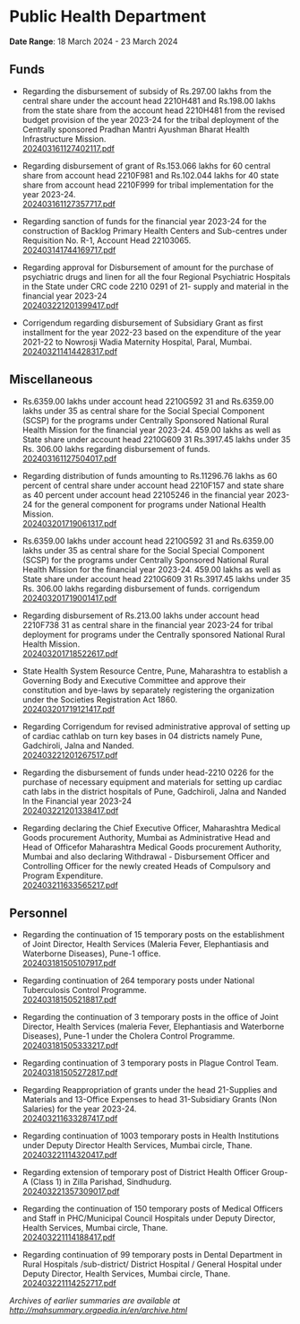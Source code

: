 # Public Health Department

**Date Range**: 18 March 2024 - 23 March 2024


## Funds
- Regarding the disbursement of subsidy of Rs.297.00 lakhs from the central share under the account head 2210H481 and Rs.198.00 lakhs from the state share from the account head 2210H481 from the revised budget provision of the year 2023-24 for the tribal deployment of the Centrally sponsored Pradhan Mantri Ayushman Bharat Health Infrastructure Mission.\
  [202403161127402117.pdf](https://gr.maharashtra.gov.in/Site/Upload/Government%20Resolutions/English/202403161127402117.pdf)

- Regarding disbursement of grant of Rs.153.066 lakhs for 60 central share from account head 2210F981 and Rs.102.044 lakhs for 40 state share from account head 2210F999 for tribal implementation for the year 2023-24.\
  [202403161127357717.pdf](https://gr.maharashtra.gov.in/Site/Upload/Government%20Resolutions/English/202403161127357717.pdf)

- Regarding sanction of funds for the financial year 2023-24 for the construction of Backlog Primary Health Centers and Sub-centres under Requisition No. R-1, Account Head 22103065.\
  [202403141744169717.pdf](https://gr.maharashtra.gov.in/Site/Upload/Government%20Resolutions/English/202403141744169717.pdf)

- Regarding approval for  Disbursement of  amount for the purchase of psychiatric drugs and linen for all the four Regional Psychiatric Hospitals in the State under CRC code 2210 0291 of 21- supply and material  in the financial year 2023-24\
  [202403221201399417.pdf](https://gr.maharashtra.gov.in/Site/Upload/Government%20Resolutions/English/202403221201399417.pdf)

- Corrigendum regarding disbursement of Subsidiary Grant as first installment for the year 2022-23 based on the expenditure of the year 2021-22 to Nowrosji Wadia Maternity Hospital, Paral, Mumbai.\
  [202403211414428317.pdf](https://gr.maharashtra.gov.in/Site/Upload/Government%20Resolutions/English/202403211414428317.pdf)

## Miscellaneous
- Rs.6359.00 lakhs under account head 2210G592 31 and Rs.6359.00 lakhs under 35 as central share for the Social Special Component (SCSP) for the programs under Centrally Sponsored National Rural Health Mission for the financial year 2023-24. 459.00 lakhs as well as State share under account head 2210G609 31 Rs.3917.45 lakhs under 35 Rs. 306.00 lakhs regarding disbursement of funds.\
  [202403161127504017.pdf](https://gr.maharashtra.gov.in/Site/Upload/Government%20Resolutions/English/202403161127504017.pdf)

- Regarding distribution of funds amounting to Rs.11296.76 lakhs as 60 percent of central share under account head 2210F157 and state share as 40 percent under account head 22105246 in the financial year 2023-24 for the general component for programs under National Health Mission.\
  [202403201719061317.pdf](https://gr.maharashtra.gov.in/Site/Upload/Government%20Resolutions/English/202403201719061317.pdf)

- Rs.6359.00 lakhs under account head 2210G592 31 and Rs.6359.00 lakhs under 35 as central share for the Social Special Component (SCSP) for the programs under Centrally Sponsored National Rural Health Mission for the financial year 2023-24. 459.00 lakhs as well as State share under account head 2210G609 31 Rs.3917.45 lakhs under 35 Rs. 306.00 lakhs regarding disbursement of funds.  corrigendum\
  [202403201719001417.pdf](https://gr.maharashtra.gov.in/Site/Upload/Government%20Resolutions/English/202403201719001417.pdf)

- Regarding disbursement of Rs.213.00 lakhs under account head 2210F738 31 as central share in the financial year 2023-24 for tribal deployment for programs under the Centrally sponsored National Rural Health Mission.\
  [202403201718522617.pdf](https://gr.maharashtra.gov.in/Site/Upload/Government%20Resolutions/English/202403201718522617.pdf)

- State Health System Resource Centre, Pune, Maharashtra to establish a Governing Body and Executive Committee and approve their constitution and bye-laws by separately registering the organization under the Societies Registration Act 1860.\
  [202403201719121417.pdf](https://gr.maharashtra.gov.in/Site/Upload/Government%20Resolutions/English/202403201719121417.pdf)

- Regarding  Corrigendum for revised administrative approval of  setting up of cardiac cathlab on turn key bases in 04 districts namely Pune, Gadchiroli, Jalna and Nanded.\
  [202403221201267517.pdf](https://gr.maharashtra.gov.in/Site/Upload/Government%20Resolutions/English/202403221201267517.pdf)

- Regarding the disbursement of funds under head-2210 0226 for the purchase of necessary equipment and materials for setting up cardiac cath labs in the district hospitals of Pune, Gadchiroli, Jalna and Nanded In the  Financial year 2023-24\
  [202403221201338417.pdf](https://gr.maharashtra.gov.in/Site/Upload/Government%20Resolutions/English/202403221201338417.pdf)

- Regarding declaring the Chief Executive Officer, Maharashtra Medical Goods procurement  Authority, Mumbai as Administrative Head and Head of Officefor  Maharashtra Medical Goods procurement  Authority, Mumbai and also declaring Withdrawal - Disbursement Officer and Controlling Officer for the newly created Heads of Compulsory and Program Expenditure.\
  [202403211633565217.pdf](https://gr.maharashtra.gov.in/Site/Upload/Government%20Resolutions/English/202403211633565217.pdf)

## Personnel
- Regarding the continuation of 15 temporary posts on the establishment of Joint Director, Health Services (Maleria Fever, Elephantiasis and Waterborne Diseases), Pune-1 office.\
  [202403181505107917.pdf](https://gr.maharashtra.gov.in/Site/Upload/Government%20Resolutions/English/202403181505107917.pdf)

- Regarding continuation of 264 temporary posts under National Tuberculosis Control Programme.\
  [202403181505218817.pdf](https://gr.maharashtra.gov.in/Site/Upload/Government%20Resolutions/English/202403181505218817.pdf)

- Regarding the continuation of 3 temporary posts in the office of Joint Director, Health Services (maleria Fever, Elephantiasis and Waterborne Diseases), Pune-1 under the Cholera Control Programme.\
  [202403181505333217.pdf](https://gr.maharashtra.gov.in/Site/Upload/Government%20Resolutions/English/202403181505333217.pdf)

- Regarding continuation of 3 temporary posts in Plague Control Team.\
  [202403181505272817.pdf](https://gr.maharashtra.gov.in/Site/Upload/Government%20Resolutions/English/202403181505272817.pdf)

- Regarding Reappropriation of grants under the head 21-Supplies and Materials and 13-Office Expenses to head 31-Subsidiary Grants (Non Salaries) for the year 2023-24.\
  [202403211633287417.pdf](https://gr.maharashtra.gov.in/Site/Upload/Government%20Resolutions/English/202403211633287417.pdf)

- Regarding continuation of 1003 temporary posts in Health Institutions under Deputy Director Health Services, Mumbai circle, Thane.\
  [202403221114320417.pdf](https://gr.maharashtra.gov.in/Site/Upload/Government%20Resolutions/English/202403221114320417.pdf)

- Regarding extension of temporary post of District Health Officer Group-A (Class 1) in Zilla Parishad, Sindhudurg.\
  [202403221357309017.pdf](https://gr.maharashtra.gov.in/Site/Upload/Government%20Resolutions/English/202403221357309017.pdf)

- Regarding the continuation of 150 temporary posts of Medical Officers and Staff in PHC/Municipal Council Hospitals under Deputy Director, Health Services, Mumbai circle, Thane.\
  [202403221114188417.pdf](https://gr.maharashtra.gov.in/Site/Upload/Government%20Resolutions/English/202403221114188417.pdf)

- Regarding continuation of 99 temporary posts in Dental Department in Rural Hospitals /sub-district/ District Hospital / General Hospital under Deputy Director, Health Services, Mumbai circle, Thane.\
  [202403221114252717.pdf](https://gr.maharashtra.gov.in/Site/Upload/Government%20Resolutions/English/202403221114252717.pdf)


*Archives of earlier summaries are available at http://mahsummary.orgpedia.in/en/archive.html*